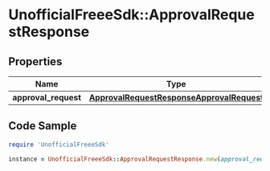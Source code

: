 # UnofficialFreeeSdk::ApprovalRequestResponse

## Properties

Name | Type | Description | Notes
------------ | ------------- | ------------- | -------------
**approval_request** | [**ApprovalRequestResponseApprovalRequest**](ApprovalRequestResponseApprovalRequest.md) |  | 

## Code Sample

```ruby
require 'UnofficialFreeeSdk'

instance = UnofficialFreeeSdk::ApprovalRequestResponse.new(approval_request: null)
```


